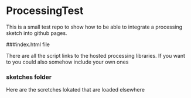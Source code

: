 # ProcessingTest


This is a small test repo
to show how to be able to integrate a processing sketch into github pages.



###index.html file

There are all the script links to the hosted processing libraries. 
If you want to you could also somehow include your own ones


### sketches folder
Here are the scretches lokated that are loaded elsewhere
